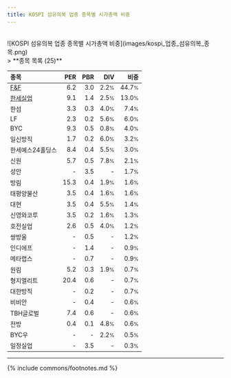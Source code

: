 ```yaml
---
title: KOSPI 섬유의복 업종 종목별 시가총액 비중
---
```

<br>
![KOSPI 섬유의복 업종 종목별 시가총액 비중](images/kospi_업종_섬유의복_종목.png)
<br>
> **종목 목록 (25)**<a id="list"></a>

| **종목** | **PER** | **PBR** | **DIV** | **비중** |
| :------- | ------: | ------: | ------: | -------: |
| [F&F](/383220/) | 6.2 | 3.0 | 2.2<small>%</small> | 44.7<small>%</small> |
| [한세실업](/105630/) | 9.1 | 1.4 | 2.5<small>%</small> | 13.0<small>%</small> |
| 한섬 | 3.3 | 0.3 | 4.0<small>%</small> | 7.4<small>%</small> |
| LF | 2.3 | 0.2 | 5.6<small>%</small> | 6.0<small>%</small> |
| BYC | 9.3 | 0.5 | 0.8<small>%</small> | 4.0<small>%</small> |
| 일신방직 | 1.7 | 0.2 | 6.0<small>%</small> | 3.2<small>%</small> |
| 한세예스24홀딩스 | 8.4 | 0.4 | 5.5<small>%</small> | 3.0<small>%</small> |
| 신원 | 5.7 | 0.5 | 7.8<small>%</small> | 2.1<small>%</small> |
| 성안 | - | 3.5 | - | 1.7<small>%</small> |
| 방림 | 15.3 | 0.4 | 1.9<small>%</small> | 1.6<small>%</small> |
| 태평양물산 | 3.5 | 0.4 | 1.6<small>%</small> | 1.6<small>%</small> |
| 대현 | 3.5 | 0.4 | 5.5<small>%</small> | 1.4<small>%</small> |
| 신영와코루 | 3.5 | 0.2 | 1.6<small>%</small> | 1.3<small>%</small> |
| 호전실업 | 2.6 | 0.5 | 4.0<small>%</small> | 1.2<small>%</small> |
| 쌍방울 | - | 0.5 | - | 1.2<small>%</small> |
| 인디에프 | - | 1.4 | - | 0.9<small>%</small> |
| 메타랩스 | - | 0.7 | - | 0.9<small>%</small> |
| 원림 | 5.2 | 0.3 | 1.9<small>%</small> | 0.7<small>%</small> |
| 형지엘리트 | 20.4 | 0.6 | - | 0.7<small>%</small> |
| 대한방직 | - | 0.2 | - | 0.7<small>%</small> |
| 비비안 | - | 0.4 | - | 0.6<small>%</small> |
| TBH글로벌 | 7.4 | 0.6 | - | 0.6<small>%</small> |
| 전방 | 0.4 | 0.1 | 4.8<small>%</small> | 0.6<small>%</small> |
| BYC우 | - | - | 2.2<small>%</small> | 0.5<small>%</small> |
| 일정실업 | - | 3.5 | - | 0.3<small>%</small> |

---
{% include commons/footnotes.md %}